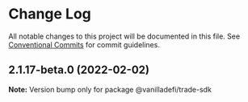 # Change Log

All notable changes to this project will be documented in this file.
See [Conventional Commits](https://conventionalcommits.org) for commit guidelines.

## 2.1.17-beta.0 (2022-02-02)

**Note:** Version bump only for package @vanilladefi/trade-sdk
